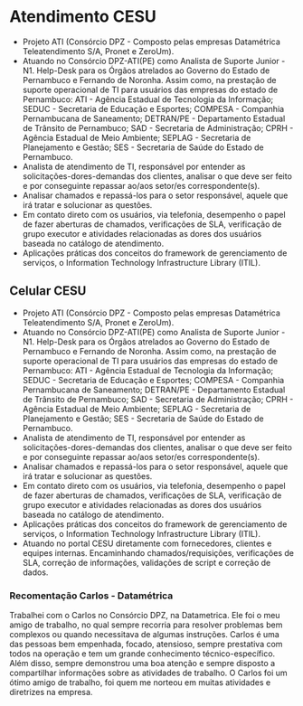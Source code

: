 # Atendimento CESU

- Projeto ATI (Consórcio DPZ - Composto pelas empresas Datamétrica Teleatendimento S/A, Pronet e ZeroUm).
- Atuando no Consórcio DPZ-ATI(PE) como Analista de Suporte Junior - N1. Help-Desk para os Órgãos atrelados ao Governo do Estado de Pernambuco e Fernando de Noronha. Assim como, na prestação de suporte operacional de TI para usuários das empresas do estado de Pernambuco:
ATI - Agência Estadual de Tecnologia da Informação;
SEDUC - Secretaria de Educação e Esportes;
COMPESA - Companhia Pernambucana de Saneamento;
DETRAN/PE - Departamento Estadual de Trânsito de Pernambuco;
SAD - Secretaria de Administração;
CPRH - Agência Estadual de Meio Ambiente;
SEPLAG - Secretaria de Planejamento e Gestão;
SES - Secretaria de Saúde do Estado de Pernambuco.
- Analista de atendimento de TI, responsável por entender as solicitações-dores-demandas dos clientes, analisar o que deve ser feito e por conseguinte repassar ao/aos setor/es correspondente(s).
- Analisar chamados e repassá-los para o setor responsável, aquele que irá tratar e solucionar as questões.
- Em contato direto com os usuários, via telefonia, desempenho o papel de fazer aberturas de chamados, verificações de SLA, verificação de grupo executor e atividades relacionadas as dores dos usuários baseada no catálogo de atendimento.
- Aplicações práticas dos conceitos do framework de gerenciamento de serviços, o Information Technology Infrastructure Library (ITIL).

## Celular CESU

- Projeto ATI (Consórcio DPZ - Composto pelas empresas Datamétrica Teleatendimento S/A, Pronet e ZeroUm).
- Atuando no Consórcio DPZ-ATI(PE) como Analista de Suporte Junior - N1. Help-Desk para os Órgãos atrelados ao Governo do Estado de Pernambuco e Fernando de Noronha. Assim como, na prestação de suporte operacional de TI para usuários das empresas do estado de Pernambuco:
ATI - Agência Estadual de Tecnologia da Informação;
SEDUC - Secretaria de Educação e Esportes;
COMPESA - Companhia Pernambucana de Saneamento;
DETRAN/PE - Departamento Estadual de Trânsito de Pernambuco;
SAD - Secretaria de Administração;
CPRH - Agência Estadual de Meio Ambiente;
SEPLAG - Secretaria de Planejamento e Gestão;
SES - Secretaria de Saúde do Estado de Pernambuco.
- Analista de atendimento de TI, responsável por entender as solicitações-dores-demandas dos clientes, analisar o que deve ser feito e por conseguinte repassar ao/aos setor/es correspondente(s).
- Analisar chamados e repassá-los para o setor responsável, aquele que irá tratar e solucionar as questões.
- Em contato direto com os usuários, via telefonia, desempenho o papel de fazer aberturas de chamados, verificações de SLA, verificação de grupo executor e atividades relacionadas as dores dos usuários baseada no catálogo de atendimento.
- Aplicações práticas dos conceitos do framework de gerenciamento de serviços, o Information Technology Infrastructure Library (ITIL).
- Atuando no portal CESU diretamente com fornecedores, clientes e equipes internas. Encaminhando chamados/requisições, verificações de SLA, correção de informações, validações de script e correção de dados. 

### Recomentação Carlos - Datamétrica

Trabalhei com o Carlos no Consórcio DPZ, na Datametrica. Ele foi o meu amigo de trabalho, no qual sempre recorria para resolver problemas bem complexos ou quando necessitava de algumas instruções. Carlos é uma das pessoas bem empenhada, focado, atensioso, sempre prestativa com todos na operação e tem um grande conhecimento técnico-específico. Além disso, sempre demonstrou uma boa atenção e sempre disposto a compartilhar informações sobre as atividades de trabalho. O Carlos foi um ótimo amigo de trabalho, foi quem me norteou em muitas atividades e diretrizes na empresa.